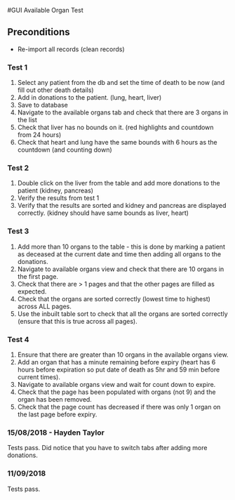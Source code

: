 #GUI Available Organ Test

## Preconditions
- Re-import all records (clean records)

### Test 1
1. Select any patient from the db and set the time of death to be now (and fill out other death details)
2. Add in donations to the patient. (lung, heart, liver)
3. Save to database
4. Navigate to the available organs tab and check that there are 3 organs in the list
5. Check that liver has no bounds on it. (red highlights and countdown from 24 hours)
6. Check that heart and lung have the same bounds with 6 hours as the countdown (and counting down)
    
### Test 2
1. Double click on the liver from the table and add more donations to the patient (kidney, pancreas)
2. Verify the results from test 1
3. Verify that the results are sorted
 and kidney and pancreas are displayed correctly. (kidney should have same bounds as liver, heart)
 
 
### Test 3
1. Add more than 10 organs to the table - this is done by marking a patient as deceased at the current date and time
then adding all organs to the donations.
2. Navigate to available organs view and check that there are 10 organs in the first page.
3. Check that there are > 1 pages and that the other pages are filled as expected.
4. Check that the organs are sorted correctly (lowest time to highest) across ALL pages.
5. Use the inbuilt table sort to check that all the organs are sorted correctly (ensure that this is true across all pages).

### Test 4
1. Ensure that there are greater than 10 organs in the available organs view.
2. Add an organ that has a minute remaining before expiry (heart has 6 hours before expiration so put date of death as 5hr and 59 min before current times).
3. Navigate to available organs view and wait for count down to expire.
4. Check that the page has been populated with organs (not 9) and the organ has been removed.
5. Check that the page count has decreased if there was only 1 organ on the last page before expiry.


### 15/08/2018 - Hayden Taylor

Tests pass.
Did notice that you have to switch tabs after adding more donations.

### 11/09/2018
Tests pass.